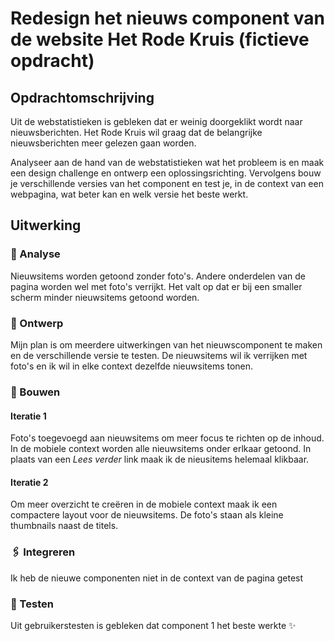 # Redesign het nieuws component van de website Het Rode Kruis (fictieve opdracht)

## Opdrachtomschrijving

Uit de webstatistieken is gebleken dat er weinig doorgeklikt wordt naar nieuwsberichten. Het Rode Kruis wil graag dat de belangrijke nieuwsberichten meer gelezen gaan worden.

Analyseer aan de hand van de webstatistieken wat het probleem is en maak een design challenge en ontwerp een oplossingsrichting. Vervolgens bouw je verschillende versies van het component en test je, in de context van een webpagina, wat beter kan en welk versie het beste werkt.

## Uitwerking

### 🔎 Analyse 
Nieuwsitems worden getoond zonder foto's. Andere onderdelen van de pagina worden wel met foto's verrijkt. Het valt op dat er bij een smaller scherm minder nieuwsitems getoond worden. 

### 🎨 Ontwerp 
Mijn plan is om meerdere uitwerkingen van het nieuwscomponent te maken en de verschillende versie te testen. De nieuwsitems wil ik verrijken met foto's en ik wil in elke context dezelfde nieuwsitems tonen.

### 🔧 Bouwen 

#### Iteratie 1
Foto's toegevoegd aan nieuwsitems om meer focus te richten op de inhoud. In de mobiele context worden alle nieuwsitems onder erlkaar getoond. In plaats van een _Lees verder_ link maak ik de nieusitems helemaal klikbaar.

#### Iteratie 2
Om meer overzicht te creëren in de mobiele context maak ik een compactere layout voor de nieuwsitems. De foto's staan als kleine thumbnails naast de titels.

### 🖇️ Integreren  
Ik heb de nieuwe componenten niet in de context van de pagina getest

### 👧 Testen 
Uit gebruikerstesten is gebleken dat component 1 het beste werkte ✨



